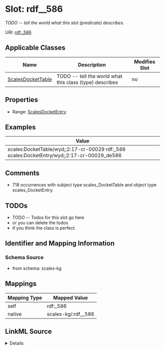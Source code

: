 

# Slot: rdf__586


_TODO -- tell the world what this slot (predicate) describes._





URI: [rdf:_586](http://www.w3.org/1999/02/22-rdf-syntax-ns#_586)



<!-- no inheritance hierarchy -->





## Applicable Classes

| Name | Description | Modifies Slot |
| --- | --- | --- |
| [ScalesDocketTable](../classes/ScalesDocketTable.md) | TODO -- tell the world what this class (type) describes |  no  |







## Properties

* Range: [ScalesDocketEntry](../classes/ScalesDocketEntry.md)






## Examples

| Value |
| --- |
| scales:DocketTable/wyd;;2:17-cr-00029 rdf:_586 scales:DocketEntry/wyd;;2:17-cr-00029_de586 |

## Comments

* 718 occurrences with subject type scales_DocketTable and object type scales_DocketEntry.

## TODOs

* TODO -- Todos for this slot go here
* or you can delete the todos
* if you think the class is perfect.

## Identifier and Mapping Information







### Schema Source


* from schema: scales-kg




## Mappings

| Mapping Type | Mapped Value |
| ---  | ---  |
| self | rdf:_586 |
| native | scales-kg/:rdf__586 |




## LinkML Source

<details>
```yaml
name: rdf__586
description: TODO -- tell the world what this slot (predicate) describes.
todos:
- TODO -- Todos for this slot go here
- or you can delete the todos
- if you think the class is perfect.
comments:
- 718 occurrences with subject type scales_DocketTable and object type scales_DocketEntry.
examples:
- value: scales:DocketTable/wyd;;2:17-cr-00029 rdf:_586 scales:DocketEntry/wyd;;2:17-cr-00029_de586
from_schema: scales-kg
rank: 1000
slot_uri: rdf:_586
alias: rdf__586
domain_of:
- scales_DocketTable
range: scales_DocketEntry

```
</details>